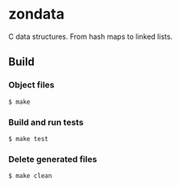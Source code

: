 # zondata
C data structures. From hash maps to linked lists.

## Build
### Object files

```
$ make
```

### Build and run tests

```
$ make test
```

### Delete generated files

```
$ make clean
```
